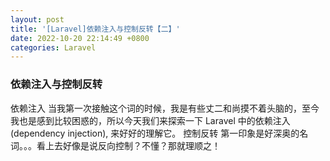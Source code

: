 ```yaml
---
layout: post
title: '[Laravel]依赖注入与控制反转【二】'
date: 2022-10-20 22:14:49 +0800
categories: Laravel
---
```


### 依赖注入与控制反转

依赖注入 当我第一次接触这个词的时候，我是有些丈二和尚摸不着头脑的，至今我也是感到比较困惑的，所以今天我们来探索一下 Laravel 中的依赖注入(dependency injection), 来好好的理解它。
控制反转 第一印象是好深奥的名词。。。看上去好像是说反向控制？不懂？那就理顺之！




